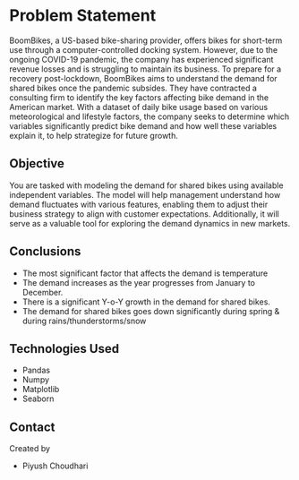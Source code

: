 # Problem Statement
BoomBikes, a US-based bike-sharing provider, offers bikes for short-term use through a computer-controlled docking system. However, due to the ongoing COVID-19 pandemic, the company has experienced significant revenue losses and is struggling to maintain its business. To prepare for a recovery post-lockdown, BoomBikes aims to understand the demand for shared bikes once the pandemic subsides. They have contracted a consulting firm to identify the key factors affecting bike demand in the American market. With a dataset of daily bike usage based on various meteorological and lifestyle factors, the company seeks to determine which variables significantly predict bike demand and how well these variables explain it, to help strategize for future growth.



## Objective
You are tasked with modeling the demand for shared bikes using available independent variables. The model will help management understand how demand fluctuates with various features, enabling them to adjust their business strategy to align with customer expectations. Additionally, it will serve as a valuable tool for exploring the demand dynamics in new markets.


## Conclusions
- The most significant factor that affects the demand is temperature
- The demand increases as the year progresses from January to December. 
- There is a significant Y-o-Y growth in the demand for shared bikes.
- The demand for shared bikes goes down significantly during spring & during rains/thunderstorms/snow


## Technologies Used
- Pandas 
- Numpy 
- Matplotlib
- Seaborn 



## Contact
Created by 
- Piyush Choudhari 

